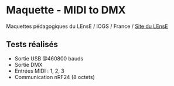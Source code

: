 # Maquette - MIDI to DMXMaquettes pédagogiques du LEnsE / IOGS / France / [Site du LEnsE](http://lense.institutoptique.fr/)## Tests réalisés- Sortie USB @460800 bauds- Sortie DMX- Entrées MIDI : 1, 2, 3- Communication nRF24 (8 octets)